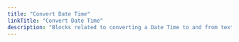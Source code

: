 ```yaml
---
title: "Convert Date Time"
linkTitle: "Convert Date Time"
description: "Blocks related to converting a Date Time to and from text"
---
```

